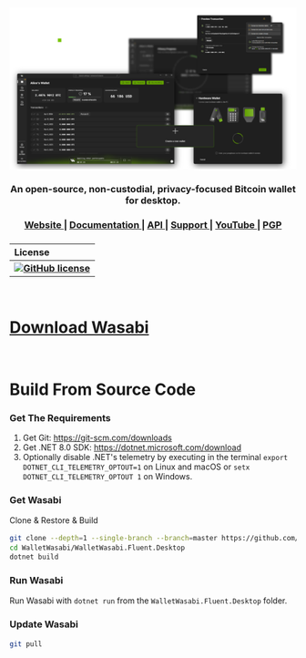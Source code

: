 <p align="center">
  <a href="https://wasabiwallet.io">
    <img src="https://github.com/WalletWasabi/WalletWasabi/blob/master/ui-ww.png">
  </a>
</p>

<h3 align="center">
    An open-source, non-custodial, privacy-focused Bitcoin wallet for desktop.
</h3>

<h3 align="center">
  <a href="https://wasabiwallet.io">
    Website
  </a>
  <span> | </span>
  <a href="https://docs.wasabiwallet.io/">
    Documentation
  </a>
  <span> | </span>
  <a href="https://wasabiwallet.io/swagger/index.html">
    API
  </a>
  <span> | </span>
  <a href="https://github.com/WalletWasabi/WalletWasabi/discussions/5185">
    Support
  </a>
  <span> | </span>
  <a href="https://www.youtube.com/c/WasabiWallet">
    YouTube
  </a>
  <span> | </span>
  <a href="https://github.com/WalletWasabi/WalletWasabi/blob/master/PGP.txt">
    PGP
  </a>
</h3>

<h3>

| License                   |
| :-------------------------|
| [![GitHub license][1]][2] |

[1]: https://img.shields.io/github/license/WalletWasabi/WalletWasabi.svg
[2]: https://github.com/WalletWasabi/WalletWasabi/blob/master/LICENSE.md

</h3>
<br>

# [Download Wasabi](https://github.com/WalletWasabi/WalletWasabi/releases)

<br>

# Build From Source Code

### Get The Requirements

1. Get Git: https://git-scm.com/downloads
2. Get .NET 8.0 SDK: https://dotnet.microsoft.com/download
3. Optionally disable .NET's telemetry by executing in the terminal `export DOTNET_CLI_TELEMETRY_OPTOUT=1` on Linux and macOS or `setx DOTNET_CLI_TELEMETRY_OPTOUT 1` on Windows.

### Get Wasabi

Clone & Restore & Build

```sh
git clone --depth=1 --single-branch --branch=master https://github.com/WalletWasabi/WalletWasabi.git
cd WalletWasabi/WalletWasabi.Fluent.Desktop
dotnet build
```

### Run Wasabi

Run Wasabi with `dotnet run` from the `WalletWasabi.Fluent.Desktop` folder.

### Update Wasabi

```sh
git pull
```
